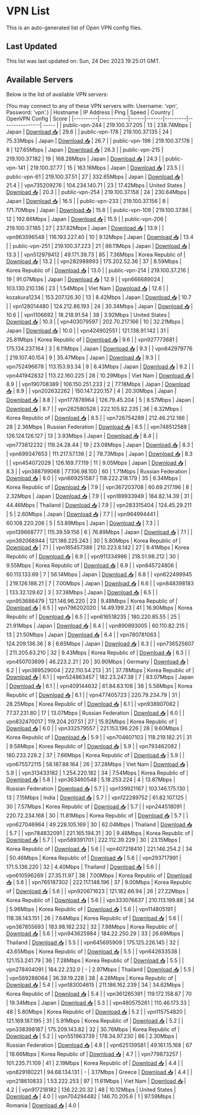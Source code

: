# VPN List

This is an auto-generated list of Open VPN config files.

## Last Updated

This list was last updated on: Sun, 24 Dec 2023 19:25:01 GMT.

## Available Servers

Below is the list of available VPN servers:

(You may connect to any of these VPN servers with: Username: 'vpn', Password: 'vpn'.)
| Hostname | IP Address | Ping | Speed | Country | OpenVPN Config | Score |
|----------|------------|------|-------|---------|----------------| ----- |
| public-vpn-244 | 219.100.37.205 | 13 | 238.74Mbps | Japan | [Download 📥](./configs/server_0_JP.ovpn) | 29.6 |
| public-vpn-178 | 219.100.37.135 | 24 | 75.33Mbps | Japan | [Download 📥](./configs/server_1_JP.ovpn) | 26.7 |
| public-vpn-198 | 219.100.37.178 | 8 | 127.65Mbps | Japan | [Download 📥](./configs/server_2_JP.ovpn) | 26.3 |
| public-vpn-215 | 219.100.37.182 | 19 | 168.28Mbps | Japan | [Download 📥](./configs/server_3_JP.ovpn) | 24.3 |
| public-vpn-141 | 219.100.37.77 | 15 | 163.16Mbps | Japan | [Download 📥](./configs/server_4_JP.ovpn) | 23.5 |
| public-vpn-61 | 219.100.37.51 | 27 | 332.65Mbps | Japan | [Download 📥](./configs/server_5_JP.ovpn) | 21.4 |
| vpn735209276 | 104.234.140.71 | 23 | 17.42Mbps | United States | [Download 📥](./configs/server_6_US.ovpn) | 20.3 |
| public-vpn-254 | 219.100.37.158 | 24 | 230.64Mbps | Japan | [Download 📥](./configs/server_7_JP.ovpn) | 16.5 |
| public-vpn-233 | 219.100.37.156 | 8 | 171.70Mbps | Japan | [Download 📥](./configs/server_8_JP.ovpn) | 15.8 |
| public-vpn-109 | 219.100.37.86 | 12 | 192.66Mbps | Japan | [Download 📥](./configs/server_9_JP.ovpn) | 15.5 |
| public-vpn-206 | 219.100.37.165 | 27 | 237.82Mbps | Japan | [Download 📥](./configs/server_10_JP.ovpn) | 13.9 |
| vpn963596548 | 116.193.227.40 | 10 | 9.12Mbps | Japan | [Download 📥](./configs/server_11_JP.ovpn) | 13.4 |
| public-vpn-251 | 219.100.37.223 | 21 | 86.11Mbps | Japan | [Download 📥](./configs/server_12_JP.ovpn) | 13.3 |
| vpn512979412 | 49.171.39.73 | 85 | 7.36Mbps | Korea Republic of | [Download 📥](./configs/server_13_KR.ovpn) | 13.2 |
| vpn282988993 | 175.202.52.36 | 37 | 8.59Mbps | Korea Republic of | [Download 📥](./configs/server_14_KR.ovpn) | 13.0 |
| public-vpn-214 | 219.100.37.216 | 19 | 91.07Mbps | Japan | [Download 📥](./configs/server_15_JP.ovpn) | 12.9 |
| vpn666689024 | 103.130.210.136 | 23 | 1.54Mbps | Viet Nam | [Download 📥](./configs/server_16_VN.ovpn) | 12.6 |
| kozakura1234 | 153.207.126.30 | 13 | 8.42Mbps | Japan | [Download 📥](./configs/server_17_JP.ovpn) | 10.7 |
| vpn128014480 | 124.212.86.193 | 24 | 30.34Mbps | Japan | [Download 📥](./configs/server_18_JP.ovpn) | 10.6 |
| vpn1106692 | 18.218.91.54 | 38 | 3.92Mbps | United States | [Download 📥](./configs/server_19_US.ovpn) | 10.3 |
| vpn403079597 | 202.70.217.166 | 10 | 32.21Mbps | Japan | [Download 📥](./configs/server_20_JP.ovpn) | 10.0 |
| vpn424902551 | 121.138.91.142 | 31 | 25.81Mbps | Korea Republic of | [Download 📥](./configs/server_21_KR.ovpn) | 9.6 |
| vpn927773681 | 175.134.237.164 | 3 | 6.11Mbps | Japan | [Download 📥](./configs/server_22_JP.ovpn) | 9.3 |
| vpn842979776 | 219.107.40.154 | 9 | 35.47Mbps | Japan | [Download 📥](./configs/server_23_JP.ovpn) | 9.3 |
| vpn752496678 | 113.153.93.34 | 9 | 6.43Mbps | Japan | [Download 📥](./configs/server_24_JP.ovpn) | 9.2 |
| vpn441942832 | 113.22.160.225 | 28 | 10.29Mbps | Viet Nam | [Download 📥](./configs/server_25_VN.ovpn) | 8.9 |
| vpn190708389 | 106.150.251.233 | 2 | 77.18Mbps | Japan | [Download 📥](./configs/server_26_JP.ovpn) | 8.9 |
| vpn202632262 | 150.147.220.157 | 4 | 20.30Mbps | Japan | [Download 📥](./configs/server_27_JP.ovpn) | 8.8 |
| vpn177878964 | 126.79.45.204 | 5 | 8.57Mbps | Japan | [Download 📥](./configs/server_28_JP.ovpn) | 8.7 |
| vpn262580528 | 222.105.82.235 | 36 | 6.32Mbps | Korea Republic of | [Download 📥](./configs/server_29_KR.ovpn) | 8.5 |
| vpn726754289 | 212.46.212.166 | 28 | 2.36Mbps | Russian Federation | [Download 📥](./configs/server_30_RU.ovpn) | 8.5 |
| vpn748512588 | 126.124.126.127 | 13 | 3.93Mbps | Japan | [Download 📥](./configs/server_31_JP.ovpn) | 8.4 |
| vpn773812232 | 119.24.28.44 | 19 | 23.08Mbps | Japan | [Download 📥](./configs/server_32_JP.ovpn) | 8.3 |
| vpn699347653 | 111.217.57.136 | 2 | 79.73Mbps | Japan | [Download 📥](./configs/server_33_JP.ovpn) | 8.3 |
| vpn454072029 | 126.169.77.119 | 11 | 9.05Mbps | Japan | [Download 📥](./configs/server_34_JP.ovpn) | 8.3 |
| vpn388799068 | 77.106.98.100 | 60 | 1.71Mbps | Russian Federation | [Download 📥](./configs/server_35_RU.ovpn) | 8.0 |
| vpn669251587 | 118.222.218.179 | 35 | 6.34Mbps | Korea Republic of | [Download 📥](./configs/server_36_KR.ovpn) | 7.9 |
| vpn367203708 | 60.69.217.196 | 8 | 2.32Mbps | Japan | [Download 📥](./configs/server_37_JP.ovpn) | 7.9 |
| vpn189933949 | 184.82.14.39 | 31 | 44.46Mbps | Thailand | [Download 📥](./configs/server_38_TH.ovpn) | 7.9 |
| vpn283315404 | 124.45.29.211 | 5 | 2.60Mbps | Japan | [Download 📥](./configs/server_39_JP.ovpn) | 7.7 |
| vpn964994441 | 60.108.220.206 | 5 | 53.89Mbps | Japan | [Download 📥](./configs/server_40_JP.ovpn) | 7.3 |
| vpn139668777 | 115.39.59.156 | 6 | 76.89Mbps | Japan | [Download 📥](./configs/server_41_JP.ovpn) | 7.1 |
| vpn392068944 | 121.186.225.243 | 30 | 5.80Mbps | Korea Republic of | [Download 📥](./configs/server_42_KR.ovpn) | 7.1 |
| vpn185457388 | 210.223.8.142 | 27 | 9.41Mbps | Korea Republic of | [Download 📥](./configs/server_43_KR.ovpn) | 6.9 |
| vpn911334986 | 218.51.98.212 | 30 | 9.55Mbps | Korea Republic of | [Download 📥](./configs/server_44_KR.ovpn) | 6.9 |
| vpn845724806 | 60.113.133.69 | 7 | 56.14Mbps | Japan | [Download 📥](./configs/server_45_JP.ovpn) | 6.8 |
| vpn622499945 | 219.126.188.21 | 7 | 7.00Mbps | Japan | [Download 📥](./configs/server_46_JP.ovpn) | 6.6 |
| vpn848398183 | 133.32.129.62 | 3 | 37.38Mbps | Japan | [Download 📥](./configs/server_47_JP.ovpn) | 6.5 |
| vpn953686479 | 121.146.96.220 | 23 | 9.48Mbps | Korea Republic of | [Download 📥](./configs/server_48_KR.ovpn) | 6.5 |
| vpn796202020 | 14.49.199.23 | 41 | 16.90Mbps | Korea Republic of | [Download 📥](./configs/server_49_KR.ovpn) | 6.5 |
| vpn616518235 | 180.220.85.55 | 25 | 21.91Mbps | Japan | [Download 📥](./configs/server_50_JP.ovpn) | 6.4 |
| vpn890893005 | 60.110.82.215 | 13 | 21.50Mbps | Japan | [Download 📥](./configs/server_51_JP.ovpn) | 6.4 |
| vpn780781063 | 124.209.136.36 | 8 | 6.65Mbps | Japan | [Download 📥](./configs/server_52_JP.ovpn) | 6.3 |
| vpn736525607 | 211.205.63.210 | 32 | 9.43Mbps | Korea Republic of | [Download 📥](./configs/server_53_KR.ovpn) | 6.3 |
| vpn450703699 | 46.223.2.21 | 20 | 30.90Mbps | Germany | [Download 📥](./configs/server_54_DE.ovpn) | 6.2 |
| vpn369529004 | 222.110.54.213 | 31 | 37.78Mbps | Korea Republic of | [Download 📥](./configs/server_55_KR.ovpn) | 6.1 |
| vpn524863457 | 182.23.247.38 | 7 | 83.07Mbps | Japan | [Download 📥](./configs/server_56_JP.ovpn) | 6.1 |
| vpn409144632 | 61.84.63.108 | 36 | 5.58Mbps | Korea Republic of | [Download 📥](./configs/server_57_KR.ovpn) | 6.1 |
| vpn477405723 | 220.79.234.79 | 31 | 28.25Mbps | Korea Republic of | [Download 📥](./configs/server_58_KR.ovpn) | 6.1 |
| vpn938907082 | 77.37.231.80 | 17 | 13.07Mbps | Russian Federation | [Download 📥](./configs/server_59_RU.ovpn) | 6.0 |
| vpn832470017 | 119.204.207.51 | 27 | 15.92Mbps | Korea Republic of | [Download 📥](./configs/server_60_KR.ovpn) | 6.0 |
| vpn332579557 | 221.153.196.226 | 28 | 9.60Mbps | Korea Republic of | [Download 📥](./configs/server_61_KR.ovpn) | 5.9 |
| vpn704607103 | 118.219.182.21 | 31 | 9.58Mbps | Korea Republic of | [Download 📥](./configs/server_62_KR.ovpn) | 5.9 |
| vpn793462082 | 180.233.228.2 | 37 | 7.66Mbps | Korea Republic of | [Download 📥](./configs/server_63_KR.ovpn) | 5.9 |
| vpn675572115 | 58.187.88.164 | 26 | 37.28Mbps | Viet Nam | [Download 📥](./configs/server_64_VN.ovpn) | 5.9 |
| vpn313433182 | 1.254.220.182 | 34 | 7.54Mbps | Korea Republic of | [Download 📥](./configs/server_65_KR.ovpn) | 5.8 |
| vpn363460548 | 5.18.253.224 | 4 | 13.87Mbps | Russian Federation | [Download 📥](./configs/server_66_RU.ovpn) | 5.7 |
| vpn139921167 | 103.146.175.130 | 13 | 7.15Mbps | India | [Download 📥](./configs/server_67_IN.ovpn) | 5.7 |
| vpn122289752 | 61.82.107.125 | 30 | 7.57Mbps | Korea Republic of | [Download 📥](./configs/server_68_KR.ovpn) | 5.7 |
| vpn244518091 | 220.72.234.168 | 30 | 11.81Mbps | Korea Republic of | [Download 📥](./configs/server_69_KR.ovpn) | 5.7 |
| vpn627046964 | 49.228.105.169 | 30 | 62.04Mbps | Thailand | [Download 📥](./configs/server_70_TH.ovpn) | 5.7 |
| vpn784832091 | 221.165.194.31 | 30 | 9.48Mbps | Korea Republic of | [Download 📥](./configs/server_71_KR.ovpn) | 5.7 |
| vpn589391701 | 222.112.39.229 | 30 | 23.15Mbps | Korea Republic of | [Download 📥](./configs/server_72_KR.ovpn) | 5.6 |
| vpn407218410 | 221.146.254.2 | 34 | 50.46Mbps | Korea Republic of | [Download 📥](./configs/server_73_KR.ovpn) | 5.6 |
| vpn293717991 | 171.5.136.220 | 32 | 4.40Mbps | Thailand | [Download 📥](./configs/server_74_TH.ovpn) | 5.6 |
| vpn610596269 | 27.35.11.97 | 38 | 7.00Mbps | Korea Republic of | [Download 📥](./configs/server_75_KR.ovpn) | 5.6 |
| vpn765187302 | 222.117.148.196 | 37 | 9.00Mbps | Korea Republic of | [Download 📥](./configs/server_76_KR.ovpn) | 5.6 |
| vpn920671623 | 121.182.66.94 | 26 | 27.22Mbps | Korea Republic of | [Download 📥](./configs/server_77_KR.ovpn) | 5.6 |
| vpn333076637 | 210.113.199.88 | 34 | 5.96Mbps | Korea Republic of | [Download 📥](./configs/server_78_KR.ovpn) | 5.6 |
| vpn114805191 | 118.38.143.151 | 26 | 7.64Mbps | Korea Republic of | [Download 📥](./configs/server_79_KR.ovpn) | 5.6 |
| vpn387855693 | 183.98.182.232 | 32 | 7.98Mbps | Korea Republic of | [Download 📥](./configs/server_80_KR.ovpn) | 5.6 |
| vpn943625984 | 184.22.250.29 | 33 | 26.69Mbps | Thailand | [Download 📥](./configs/server_81_TH.ovpn) | 5.5 |
| vpn645695909 | 175.125.226.145 | 32 | 43.65Mbps | Korea Republic of | [Download 📥](./configs/server_82_KR.ovpn) | 5.5 |
| vpn642633538 | 121.153.241.79 | 36 | 7.28Mbps | Korea Republic of | [Download 📥](./configs/server_83_KR.ovpn) | 5.5 |
| vpn278404091 | 184.22.232.0 | - | 2.97Mbps | Thailand | [Download 📥](./configs/server_84_TH.ovpn) | 5.5 |
| vpn569288064 | 36.39.19.228 | 38 | 4.28Mbps | Korea Republic of | [Download 📥](./configs/server_85_KR.ovpn) | 5.4 |
| vpn183004615 | 211.186.162.239 | 34 | 34.62Mbps | Korea Republic of | [Download 📥](./configs/server_86_KR.ovpn) | 5.4 |
| vpn361285391 | 119.172.158.87 | 70 | 19.34Mbps | Japan | [Download 📥](./configs/server_87_JP.ovpn) | 5.3 |
| vpn480575261 | 110.46.173.33 | 48 | 5.80Mbps | Korea Republic of | [Download 📥](./configs/server_88_KR.ovpn) | 5.2 |
| vpn115754820 | 121.169.187.195 | 31 | 5.91Mbps | Korea Republic of | [Download 📥](./configs/server_89_KR.ovpn) | 5.2 |
| vpn338398187 | 175.209.143.82 | 32 | 30.76Mbps | Korea Republic of | [Download 📥](./configs/server_90_KR.ovpn) | 5.2 |
| vpn551963739 | 178.34.97.230 | 86 | 2.30Mbps | Russian Federation | [Download 📥](./configs/server_91_RU.ovpn) | 4.8 |
| vpn625139581 | 49.161.15.168 | 67 | 18.66Mbps | Korea Republic of | [Download 📥](./configs/server_92_KR.ovpn) | 4.7 |
| vpn779873257 | 101.235.71.109 | 41 | 2.19Mbps | Korea Republic of | [Download 📥](./configs/server_93_KR.ovpn) | 4.4 |
| vpn829180221 | 94.68.134.131 | - | 3.17Mbps | Greece | [Download 📥](./configs/server_94_GR.ovpn) | 4.4 |
| vpn218610833 | 1.53.222.253 | 97 | 11.61Mbps | Viet Nam | [Download 📥](./configs/server_95_VN.ovpn) | 4.2 |
| vpn917218182 | 136.22.20.32 | 48 | 10.12Mbps | United States | [Download 📥](./configs/server_96_US.ovpn) | 4.0 |
| vpn704294482 | 146.70.205.6 | 1 | 97.59Mbps | Romania | [Download 📥](./configs/server_97_RO.ovpn) | 4.0 |
